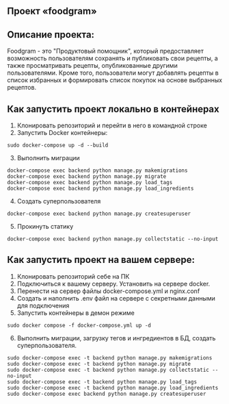 ## Проект «foodgram»

## Описание проекта:
Foodgram - это "Продуктовый помощник", который предоставляет возможность пользователям сохранять и публиковать свои рецепты, а также просматривать рецепты, опубликованные другими пользователями. Кроме того, пользователи могут добавлять рецепты в список избранных и формировать список покупок на основе выбранных рецептов.

## Как запустить проект локально в контейнерах
1. Клонировать репозиторий и перейти в него в командной строке
2. Запустить Docker контейнеры:
```
sudo docker-compose up -d --build
```
3. Выполнить миграции
```
docker-compose exec backend python manage.py makemigrations
docker-compose exec backend python manage.py migrate
docker-compose exec backend python manage.py load_tags
docker-compose exec backend python manage.py load_ingredients
```
4. Создать суперпользователя
```
docker-compose exec backend python manage.py createsuperuser
```
5. Прокинуть статику
```
docker-compose exec backend python manage.py collectstatic --no-input
```

## Как запустить проект на вашем сервере:
1. Клонировать репозиторий себе на ПК
2. Подключиться к вашему серверу. Установить на сервере docker.
3. Перенести на сервер файлы docker-compose.yml и nginx.conf
4. Создать и наполнить .env файл на сервере с секретными данными для подключения
5. Запустить контейнеры в демон режиме 
```
sudo docker compose -f docker-compose.yml up -d
```
6. Выполнить миграции, загрузку тегов и ингредиентов в БД, создать суперпользователя.
```
sudo docker-compose exec -t backend python manage.py makemigrations
sudo docker-compose exec -t backend python manage.py migrate
sudo docker-compose exec -t backend python manage.py collectstatic --no-input
sudo docker-compose exec -t backend python manage.py load_tags
sudo docker-compose exec -t backend python manage.py load_ingredients
sudo docker-compose exec backend python manage.py createsuperuser
```